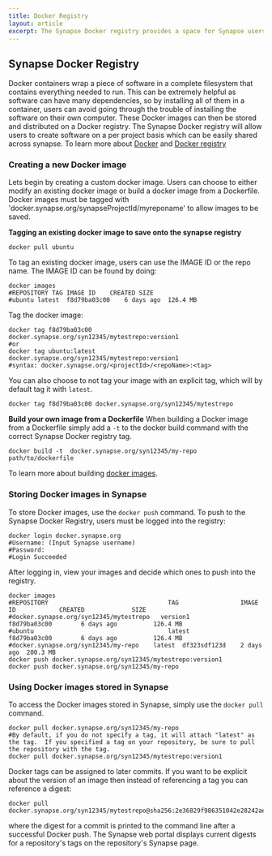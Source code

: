```yaml
---
title: Docker Registry
layout: article
excerpt: The Synapse Docker registry provides a space for Synapse users to store and distribute their Docker images per Synapse project.
---
```


## Synapse Docker Registry

Docker containers wrap a piece of software in a complete filesystem that contains everything needed to run.  This can be extremely helpful as software can have many dependencies, so by installing all of them in a container, users can avoid going through the trouble of installing the software on their own computer.  These Docker images can then be stored and distributed on a Docker registry.  The Synapse Docker registry will allow users to create software on a per project basis which can be easily shared across synapse. To learn more about [Docker](https://www.docker.com/products/overview) and [Docker registry](https://www.docker.com/products/docker-registry)


### Creating a new Docker image
Lets begin by creating a custom docker image.  Users can choose to either modify an existing docker image or build a docker image from a Dockerfile.  Docker images must be tagged with 'docker.synapse.org/synapseProjectId/myreponame' to allow images to be saved. 

**Tagging an existing docker image to save onto the synapse registry**

```
docker pull ubuntu
```

To tag an existing docker image, users can use the IMAGE ID or the repo name.  The IMAGE ID can be found by doing:

```
docker images
#REPOSITORY	TAG	IMAGE ID	CREATED	SIZE
#ubuntu	latest	f8d79ba03c00	6 days ago	126.4 MB
```

Tag the docker image:

```
docker tag f8d79ba03c00 docker.synapse.org/syn12345/mytestrepo:version1 
#or
docker tag ubuntu:latest docker.synapse.org/syn12345/mytestrepo:version1 
#syntax: docker.synapse.org/<projectId>/<repoName>:<tag>
```

You can also choose to not tag your image with an explicit tag, which will by default tag it with `latest`.

```
docker tag f8d79ba03c00 docker.synapse.org/syn12345/mytestrepo
```

**Build your own image from a Dockerfile**
When building a Docker image from a Dockerfile simply add a `-t` to the docker build command with the correct Synapse Docker registry tag.

```
docker build -t  docker.synapse.org/syn12345/my-repo path/to/dockerfile
```

To learn more about building [docker images](https://docs.docker.com/engine/getstarted/step_four/).  

### Storing Docker images in Synapse
To store Docker images, use the `docker push` command.  To push to the Synapse Docker Registry, users must be logged into the registry:

```
docker login docker.synapse.org
#Username: (Input Synapse username)
#Password: 
#Login Succeeded 
```

After logging in, view your images and decide which ones to push into the registry.

```
docker images
#REPOSITORY                                 TAG                 IMAGE ID            CREATED             SIZE
#docker.synapse.org/syn12345/mytestrepo   version1            f8d79ba03c00        6 days ago          126.4 MB
#ubuntu                                     latest              f8d79ba03c00        6 days ago          126.4 MB
#docker.synapse.org/syn12345/my-repo	latest	df323sdf123d	2 days ago	200.3 MB
docker push docker.synapse.org/syn12345/mytestrepo:version1
docker push docker.synapse.org/syn12345/my-repo
```

### Using Docker images stored in Synapse
To access the Docker images stored in Synapse, simply use the `docker pull` command.

```
docker pull docker.synapse.org/syn12345/my-repo
#By default, if you do not specify a tag, it will attach "latest" as the tag.  If you specified a tag on your repository, be sure to pull the repository with the tag.
docker pull docker.synapse.org/syn12345/mytestrepo:version1
```

Docker tags can be assigned to later commits. If you want to be explicit about the version of an image then instead of referencing a tag you can reference a digest:

```
docker pull docker.synapse.org/syn12345/mytestrepo@sha256:2e36829f986351042e28242ae386913645a7b41b25844fb39b29af0bdf8dcb63
```

where the digest for a commit is printed to the command line after a successful Docker push. The Synapse web portal displays current digests for a repository's tags on the repository's Synapse page.